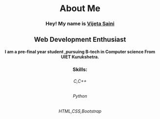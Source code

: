 <h1 align="center"> About Me</h1>

<h3 align="center">Hey! My name is <a href="https://www.linkedin.com/in/vijeta-saini-152978199" target="_blank">Vijeta Saini</a></h3>
<h2 align="center">Web Development Enthusiast</h2>
<h4 align="center" >I am a pre-final year student ,pursuing B-tech in Computer science From UIET Kurukshetra.</h4>


<h3 align="center">Skills:</h3>
<h6 align="center">C,C++</h6>
<h6 align="center">Python</h6>
<h6 align="center">HTML,CSS,Bootstrap</h6>



